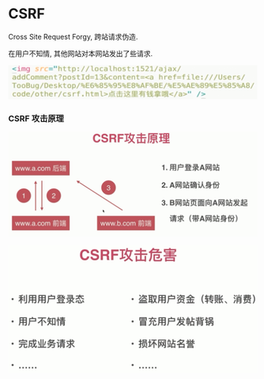 # CSRF

Cross Site Request Forgy, 跨站请求伪造.

在用户不知情, 其他网站对本网站发出了些请求.

![](./media/10.png)

### CSRF 攻击原理

![](./media/11.png)

![](./media/12.png)